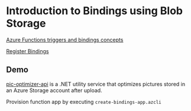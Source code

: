 # Introduction to Bindings using Blob Storage

[Azure Functions triggers and bindings concepts](https://docs.microsoft.com/en-us/azure/azure-functions/functions-triggers-bindings)

[Register Bindings](https://docs.microsoft.com/en-us/azure/azure-functions/functions-bindings-register)

## Demo

[pic-optimizer-api](./pic-optimizer-api/) is a .NET utility service that optimizes pictures stored in an Azure Storage account after upload.


Provision function app by executing `create-bindings-app.azcli`